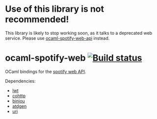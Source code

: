 Use of this library is not recommended!
=======================================

This library is likely to stop working soon, as it talks to a deprecated web
service. Please use [ocaml-spotify-web-api](https://github.com/johnelse/ocaml-spotify-web-api) instead.

ocaml-spotify-web [![Build status](https://travis-ci.org/johnelse/ocaml-spotify-web.png?branch=master)](https://travis-ci.org/johnelse/ocaml-spotify-web)
=========

OCaml bindings for the [spotify web API](https://developer.spotify.com/technologies/web-api/).

Dependencies:

* [lwt](http://ocsigen.org/lwt/)
* [cohttp](https://github.com/avsm/ocaml-cohttp)
* [biniou](https://github.com/mjambon/biniou)
* [atdgen](https://github.com/mjambon/atdgen)
* [uri](https://github.com/avsm/ocaml-uri)

